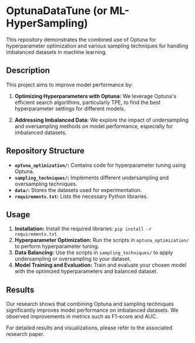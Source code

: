 # OptunaDataTune (or ML-HyperSampling)

This repository demonstrates the combined use of Optuna for hyperparameter optimization and various sampling techniques for handling imbalanced datasets in machine learning.

## Description

This project aims to improve model performance by:

1. **Optimizing Hyperparameters with Optuna:** We leverage Optuna's efficient search algorithms, particularly TPE, to find the best hyperparameter settings for different models.

2. **Addressing Imbalanced Data:** We explore the impact of undersampling and oversampling methods on model performance, especially for imbalanced datasets.

## Repository Structure

* **`optuna_optimization/`:** Contains code for hyperparameter tuning using Optuna.
* **`sampling_techniques/`:** Implements different undersampling and oversampling techniques.
* **`data/`:** Stores the datasets used for experimentation.
* **`requirements.txt`:** Lists the necessary Python libraries.

## Usage

1. **Installation:** Install the required libraries: `pip install -r requirements.txt`
2. **Hyperparameter Optimization:** Run the scripts in `optuna_optimization/` to perform hyperparameter tuning.
3. **Data Balancing:** Use the scripts in `sampling_techniques/` to apply undersampling or oversampling to your dataset.
4. **Model Training and Evaluation:** Train and evaluate your chosen model with the optimized hyperparameters and balanced dataset.

## Results

Our research shows that combining Optuna and sampling techniques significantly improves model performance on imbalanced datasets. We observed improvements in metrics such as F1-score and AUC.

For detailed results and visualizations, please refer to the associated research paper.
